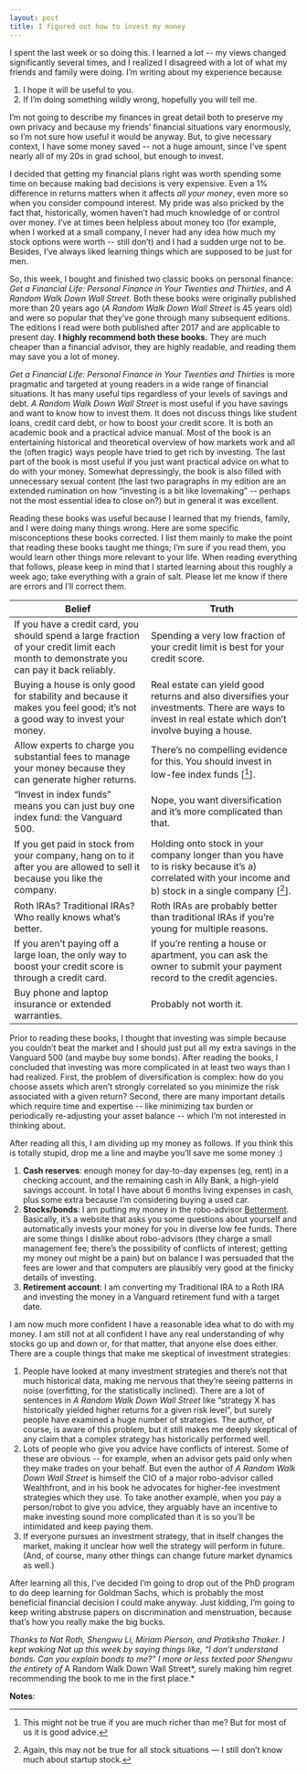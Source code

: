 ```yaml
---
layout: post
title: I figured out how to invest my money
---
```


I spent the last week or so doing this. I learned a lot -- my views changed significantly several times, and I realized I disagreed with a lot of what my friends and family were doing. I’m writing about my experience because 

1. I hope it will be useful to you. 
2. If I’m doing something wildly wrong, hopefully you will tell me. 

I’m not going to describe my finances in great detail both to preserve my own privacy and because my friends’ financial situations vary enormously, so I’m not sure how useful it would be anyway. But, to give necessary context, I have some money saved -- not a huge amount, since I’ve spent nearly all of my 20s in grad school, but enough to invest. 

I decided that getting my financial plans right was worth spending some time on because making bad decisions is very expensive. Even a 1% difference in returns matters when it affects *all your money*, even more so when you consider compound interest. My pride was also pricked by the fact that, historically, women haven’t had much knowledge of or control over money. I’ve at times been helpless about money too (for example, when I worked at a small company, I never had any idea how much my stock options were worth -- still don’t) and I had a sudden urge not to be. Besides, I’ve always liked learning things which are supposed to be just for men.

So, this week, I bought and finished two classic books on personal finance: *Get a Financial Life: Personal Finance in Your Twenties and Thirties*, and *A Random Walk Down Wall Street*. Both these books were originally published more than 20 years ago (*A Random Walk Down Wall Street* is 45 years old) and were so popular that they’ve gone through many subsequent editions. The editions I read were both published after 2017 and are applicable to present day. **I highly recommend both these books.** They are much cheaper than a financial advisor, they are highly readable, and reading them may save you a lot of money. 

*Get a Financial Life: Personal Finance in Your Twenties and Thirties* is more pragmatic and targeted at young readers in a wide range of financial situations. It has many useful tips regardless of your levels of savings and debt. *A Random Walk Down Wall Street* is most useful if you have savings and want to know how to invest them. It does not discuss things like student loans, credit card debt, or how to boost your credit score. It is both an academic book and a practical advice manual. Most of the book is an entertaining historical and theoretical overview of how markets work and all the (often tragic) ways people have tried to get rich by investing. The last part of the book is most useful if you just want practical advice on what to do with your money. Somewhat depressingly, the book is also filled with unnecessary sexual content (the last two paragraphs in my edition are an extended rumination on how “investing is a bit like lovemaking” -- perhaps not the most essential idea to close on?) but in general it was excellent. 

Reading these books was useful because I learned that my friends, family, and I were doing many things wrong. Here are some specific misconceptions these books corrected. I list them mainly to make the point that reading these books taught me things; I’m sure if you read them, you would learn other things more relevant to your life. When reading everything that follows, please keep in mind that I started learning about this roughly a week ago; take everything with a grain of salt. Please let me know if there are errors and I’ll correct them. 
    

| Belief | Truth | 
| ------ | ----- |
| If you have a credit card, you should spend a large fraction of your credit limit each month to demonstrate you can pay it back reliably. |Spending a very low fraction of your credit limit is best for your credit score. | 
| Buying a house is only good for stability and because it makes you feel good; it’s not a good way to invest your money. | Real estate can yield good returns and also diversifies your investments. There are ways to invest in real estate which don’t involve buying a house. | 
| Allow experts to charge you substantial fees to manage your money because they can generate higher returns. | There’s no compelling evidence for this. You should invest in low-fee index funds [[^1]].| 
| “Invest in index funds” means you can just buy one index fund: the Vanguard 500. | Nope, you want diversification and it’s more complicated than that. | 
| If you get paid in stock from your company, hang on to it after you are allowed to sell it because you like the company. | Holding onto stock in your company longer than you have to is risky because it’s a) correlated with your income and b) stock in a single company [[^2]].| 
| Roth IRAs? Traditional IRAs? Who really knows what’s better. | Roth IRAs are probably better than traditional IRAs if you’re young for multiple reasons. | 
| If you aren’t paying off a large loan, the only way to boost your credit score is through a credit card. | If you’re renting a house or apartment, you can ask the owner to submit your payment record to the credit agencies. | 
| Buy phone and laptop insurance or extended warranties. | Probably not worth it. | 

Prior to reading these books, I thought that investing was simple because you couldn’t beat the market and I should just put all my extra savings in the Vanguard 500 (and maybe buy some bonds). After reading the books, I concluded that investing was more complicated in at least two ways than I had realized. First, the problem of diversification is complex: how do you choose assets which aren’t strongly correlated so you minimize the risk associated with a given return?  Second, there are many important details which require time and expertise -- like minimizing tax burden or periodically re-adjusting your asset balance -- which I’m not interested in thinking about. 

After reading all this, I am dividing up my money as follows. If you think this is totally stupid, drop me a line and maybe you’ll save me some money :)

1. **Cash reserves**: enough money for day-to-day expenses (eg, rent) in a checking account, and the remaining cash in Ally Bank, a high-yield savings account. In total I have about 6 months living expenses in cash, plus some extra because I’m considering buying a used car. 
2. **Stocks/bonds**: I am putting my money in the robo-advisor [Betterment](https://www.betterment.com/). Basically, it’s a website that asks you some questions about yourself and automatically invests your money for you in diverse low fee funds. There are some things I dislike about robo-advisors (they charge a small management fee; there’s the possibility of conflicts of interest; getting my money out might be a pain) but on balance I was persuaded that the fees are lower and that computers are plausibly very good at the finicky details of investing. 
3. **Retirement account**: I am converting my Traditional IRA to a Roth IRA and investing the money in a Vanguard retirement fund with a target date.  

I am now much more confident I have a reasonable idea what to do with my money. I am still not at all confident I have any real understanding of why stocks go up and down or, for that matter, that anyone else does either. There are a couple things that make me skeptical of investment strategies:

1. People have looked at many investment strategies and there’s not that much historical data, making me nervous that they’re seeing patterns in noise (overfitting, for the statistically inclined). There are a lot of sentences in *A Random Walk Down Wall Street* like “strategy X has historically yielded higher returns for a given risk level”, but surely people have examined a huge number of strategies. The author, of course, is aware of this problem, but it still makes me deeply skeptical of any claim that a complex strategy has historically performed well. 
2. Lots of people who give you advice have conflicts of interest. Some of these are obvious -- for example, when an advisor gets paid only when they make trades on your behalf. But even the author of *A Random Walk Down Wall Street* is himself the CIO of a major robo-advisor called Wealthfront, and in his book he advocates for higher-fee investment strategies which they use. To take another example, when you pay a person/robot to give you advice, they arguably have an incentive to make investing sound more complicated than it is so you’ll be intimidated and keep paying them. 
3. If everyone pursues an investment strategy, that in itself changes the market, making it unclear how well the strategy will perform in future. (And, of course, many other things can change future market dynamics as well.) 

After learning all this, I’ve decided I’m going to drop out of the PhD program to do deep learning for Goldman Sachs, which is probably the most beneficial financial decision I could make anyway. Just kidding, I’m going to keep writing abstruse papers on discrimination and menstruation, because that’s how you really make the big bucks. 

*Thanks to Nat Roth, Shengwu Li, Miriam Pierson, and Pratiksha Thaker. I kept waking Nat up this week by saying things like, “I don’t understand bonds. Can you explain bonds to me?” I more or less texted poor Shengwu the entirety of* A Random Walk Down Wall Street*, surely making him regret recommending the book to me in the first place.*

**Notes**: 

[^1]: This might not be true if you are much richer than me? But for most of us it is good advice.
[^2]: Again, this may not be true for all stock situations — I still don’t know much about startup stock.

